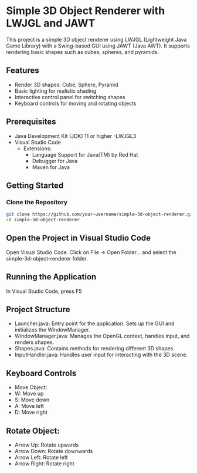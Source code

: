 # Simple 3D Object Renderer with LWJGL and JAWT

This project is a simple 3D object renderer using LWJGL (Lightweight Java Game Library) with a Swing-based GUI using JAWT (Java AWT). It supports rendering basic shapes such as cubes, spheres, and pyramids.

## Features

- Render 3D shapes: Cube, Sphere, Pyramid
- Basic lighting for realistic shading
- Interactive control panel for switching shapes
- Keyboard controls for moving and rotating objects

## Prerequisites

- Java Development Kit (JDK) 11 or higher
-LWJGL3
- Visual Studio Code
  - Extensions:
    - Language Support for Java(TM) by Red Hat
    - Debugger for Java
    - Maven for Java

## Getting Started

### Clone the Repository

```bash
git clone https://github.com/your-username/simple-3d-object-renderer.git
cd simple-3d-object-renderer
```

## Open the Project in Visual Studio Code
Open Visual Studio Code.
Click on File -> Open Folder... and select the simple-3d-object-renderer folder.

## Running the Application
In Visual Studio Code, press F5


## Project Structure
- Launcher.java: Entry point for the application. Sets up the GUI and initializes the WindowManager.
- WindowManager.java: Manages the OpenGL context, handles input, and renders shapes.
- Shapes.java: Contains methods for rendering different 3D shapes.
- InputHandler.java: Handles user input for interacting with the 3D scene.


## Keyboard Controls
- Move Object:
- W: Move up
- S: Move down
- A: Move left
- D: Move right

## Rotate Object:
- Arrow Up: Rotate upwards
- Arrow Down: Rotate downwards
- Arrow Left: Rotate left
- Arrow Right: Rotate right